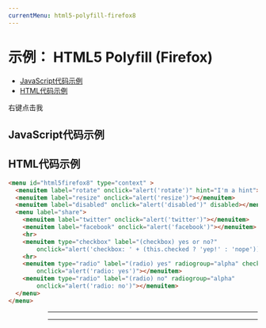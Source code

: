 ```yaml
---
currentMenu: html5-polyfill-firefox8 
---
```


# 示例： HTML5 Polyfill (Firefox)

<!-- START doctoc generated TOC please keep comment here to allow auto update -->
<!-- DON'T EDIT THIS SECTION, INSTEAD RE-RUN doctoc TO UPDATE -->


- [JavaScript代码示例](#example-code)
- [HTML代码示例](#example-html)

<!-- END doctoc generated TOC please keep comment here to allow auto update -->

<span class="context-menu-one btn btn-neutral" contextmenu="html5firefox8">右键点击我</span>

## JavaScript代码示例

<script type="text/javascript" class="showcase">
$(function(){
    $.contextMenu('html5');
});
</script>

## HTML代码示例
<div style="display:none;" class="showcase" data-showcase-import=".context-menu-one"></div>

```html
<menu id="html5firefox8" type="context" >
  <menuitem label="rotate" onclick="alert('rotate')" hint="I'm a hint"></menuitem>
  <menuitem label="resize" onclick="alert('resize')"></menuitem>
  <menuitem label="disabled" onclick="alert('disabled')" disabled></menuitem>
  <menu label="share">
    <menuitem label="twitter" onclick="alert('twitter')"></menuitem>
    <menuitem label="facebook" onclick="alert('facebook')"></menuitem>
    <hr>
    <menuitem type="checkbox" label="(checkbox) yes or no?" 
        onclick="alert('checkbox: ' + (this.checked ? 'yep!' : 'nope'))"></menuitem>
    <hr>
    <menuitem type="radio" label="(radio) yes" radiogroup="alpha" checked 
        onclick="alert('radio: yes')"></menuitem>
    <menuitem type="radio" label="(radio) no" radiogroup="alpha" 
        onclick="alert('radio: no')"></menuitem>
  </menu>
</menu>
```


<menu id="html5firefox8" type="context">
  <menuitem label="rotate" onclick="alert('rotate')" hint="I'm a hint"></menuitem>
  <menuitem label="resize" onclick="alert('resize')"></menuitem>
  <menuitem label="disabled" onclick="alert('disabled')" disabled></menuitem>
  <menu label="share">
    <menuitem label="twitter" onclick="alert('twitter')"></menuitem>
    <menuitem label="facebook" onclick="alert('facebook')"></menuitem>
    <hr>
    <menuitem type="checkbox" label="(checkbox) yes or no?" 
        onclick="alert('checkbox: ' + (this.checked ? 'yep!' : 'nope'))"></menuitem>
    <hr>
    <menuitem type="radio" label="(radio) yes" radiogroup="alpha" checked 
        onclick="alert('radio: yes')"></menuitem>
    <menuitem type="radio" label="(radio) no" radiogroup="alpha" 
        onclick="alert('radio: no')"></menuitem>
  </menu>
</menu>